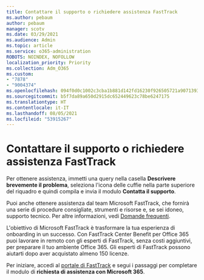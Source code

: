 ```yaml
---
title: Contattare il supporto o richiedere assistenza FastTrack
ms.author: pebaum
author: pebaum
manager: scotv
ms.date: 03/29/2021
ms.audience: Admin
ms.topic: article
ms.service: o365-administration
ROBOTS: NOINDEX, NOFOLLOW
localization_priority: Priority
ms.collection: Adm_O365
ms.custom:
- "7878"
- "9004374"
ms.openlocfilehash: 094f0d0c1002c3cba1b881d142fd16230f926505721a9071393145d5a59d63d4
ms.sourcegitcommit: b5f7da89a650d2915dc652449623c78be6247175
ms.translationtype: HT
ms.contentlocale: it-IT
ms.lasthandoff: 08/05/2021
ms.locfileid: "53915267"
---
```

# <a name="contact-support-or-request-fasttrack-assistance"></a>Contattare il supporto o richiedere assistenza FastTrack

Per ottenere assistenza, immetti una query nella casella **Descrivere brevemente il problema**, seleziona l'icona delle cuffie nella parte superiore del riquadro e quindi compila e invia il modulo **Contatta il supporto**.

Puoi anche ottenere assistenza dal team ‎Microsoft‎ FastTrack, che fornirà una serie di procedure consigliate, strumenti e risorse e, se sei idoneo, supporto tecnico. Per altre informazioni, vedi [Domande frequenti](https://go.microsoft.com/fwlink/?linkid=2132666).

L'obiettivo di ‎Microsoft‎ FastTrack è trasformare la tua esperienza di onboarding in un successo. Con FastTrack Center Benefit per Office 365 puoi lavorare in remoto con gli esperti di FastTrack, senza costi aggiuntivi, per preparare il tuo ambiente Office 365. Gli esperti di FastTrack possono aiutarti dopo aver acquistato almeno 150 licenze.

Per iniziare, accedi al [portale di FastTrack](https://go.microsoft.com/fwlink/?linkid=2125443) e segui i passaggi per completare il modulo di **richiesta di assistenza con Microsoft 365**.